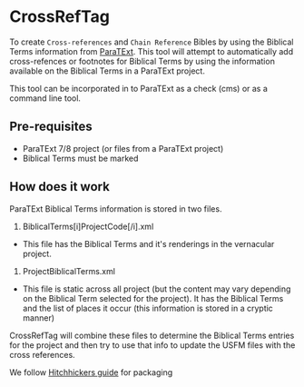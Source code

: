 # CrossRefTag

To create `Cross-references` and `Chain Reference` Bibles by using the Biblical Terms information from [ParaTExt](www.paratext.org). This tool will attempt to automatically add cross-refences or footnotes for Biblical Terms by using the information available on the Biblical Terms in a ParaTExt project.

This tool can be incorporated in to ParaTExt as a check (cms) or as a command line tool.

## Pre-requisites

- ParaTExt 7/8 project (or files from a ParaTExt project)
- Biblical Terms must be marked

## How does it work

ParaTExt Biblical Terms information is stored in two files.

1. BiblicalTerms[i]ProjectCode[/i].xml
- This file has the Biblical Terms and it's renderings in the vernacular project.
1. ProjectBiblicalTerms.xml
- This file is static across all project (but the content may vary depending on the Biblical Term selected for the project). It has the Biblical Terms and the list of places it occur (this information is stored in a cryptic manner)

CrossRefTag will combine these files to determine the Biblical Terms entries for the project and then try to use that info to update the USFM files with the cross references.

We follow [Hitchhickers guide](http://the-hitchhikers-guide-to-packaging.readthedocs.io/en/latest/creation.html#directory-layout) for packaging
